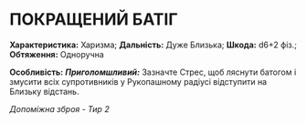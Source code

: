 ﻿# ПОКРАЩЕНИЙ БАТІГ

**Характеристика:** Харизма; **Дальність:** Дуже Близька; **Шкода:** d6+2 фіз.; **Обтяження:** Одноручна

**Особливість:** ***Приголомшливий:*** Зазначте Стрес, щоб ляснути батогом і змусити всіх супротивників у Рукопашному радіусі відступити на Близьку відстань.

*Допоміжна зброя - Тир 2*